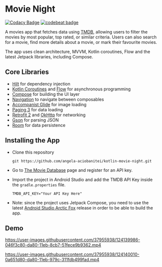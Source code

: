 # Movie Night

[![Codacy Badge](https://app.codacy.com/project/badge/Grade/b1e1e2a292654975a5048249ded316b1)](https://www.codacy.com/gh/angela-aciobanitei/kotlin-movie-night/dashboard?utm_source=github.com&amp;utm_medium=referral&amp;utm_content=angela-aciobanitei/kotlin-movie-night&amp;utm_campaign=Badge_Grade) [![codebeat badge](https://codebeat.co/badges/7fac844a-b554-4704-a686-7195c889e845)](https://codebeat.co/projects/github-com-angela-aciobanitei-kotlin-movie-night-master)

A movies app that fetches data using [TMDB](https://www.themoviedb.org/documentation/api?language=en-US), allowing users to filter the movies by most popular, top rated, or similar criteria. Users can also search for a movie, find more details about a movie, or mark their favourite movies.

The app uses clean architecture, MVVM, Kotlin coroutines, Flow and the latest Jetpack libraries, including Compose.

## Core Libraries
*   [Hilt](https://dagger.dev/hilt/) for dependency injection
*   [Kotlin Coroutines](https://kotlinlang.org/docs/coroutines-overview.html) and [Flow](https://kotlin.github.io/kotlinx.coroutines/kotlinx-coroutines-core/kotlinx.coroutines.flow/-flow/) for asynchronous programming
*   [Compose](https://developer.android.com/jetpack/compose/documentation) for building the UI layer
*   [Navigation](https://developer.android.com/jetpack/compose/navigation) to navigate between composables
*   [Accompanist Glide](https://google.github.io/accompanist/glide/) for image loading
*   [Paging 3](https://developer.android.com/topic/libraries/architecture/paging/v3-overview) for data loading
*   [Retrofit 2](https://github.com/square/retrofit) and [OkHttp](https://github.com/square/okhttp) for networking
*   [Gson](https://github.com/google/gson) for parsing JSON
*   [Room](https://developer.android.com/topic/libraries/architecture/room) for data persistence 
  

## Installing the App

*   Clone this repository
    ```
    git https://github.com/angela-aciobanitei/kotlin-movie-night.git
    ```
*   Go to [The Movie Database](https://developers.themoviedb.org/3/getting-started/introduction) page and register for an API key.
*   Import the project in Android Studio and add the TMDB API Key inside the `gradle.properties` file.

    ```
    TMDB_API_KEY="Your API Key Here"
    ```
    
*   Note: since the project uses Jetpack Compose, you need to use the latest [Android Studio Arctic Fox](https://developer.android.com/studio/preview) release in order to be able to build the app.

## Demo

https://user-images.githubusercontent.com/37955938/124139986-046f3c80-da80-11eb-8cb7-51fece9b9362.mp4

https://user-images.githubusercontent.com/37955938/124140010-0a651d80-da80-11eb-979c-311fdb499fad.mp4
